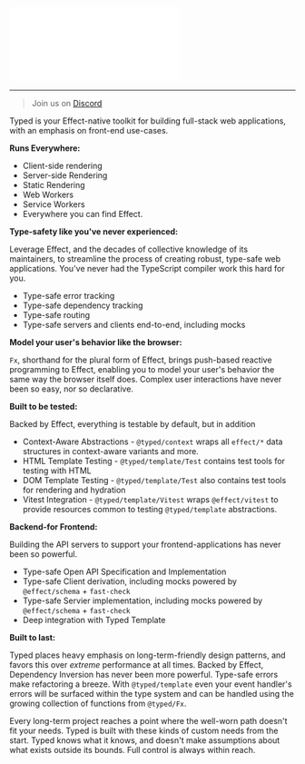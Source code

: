 <img src="typed.svg" alt="Typed">

<hr/>

> Join us on [Discord](https://discord.com/invite/kpPHEvkaAv)

Typed is your Effect-native toolkit for building full-stack web applications, with an emphasis on front-end use-cases.

**Runs Everywhere:**

- Client-side rendering
- Server-side Rendering
- Static Rendering
- Web Workers
- Service Workers
- Everywhere you can find Effect.

**Type-safety like you've never experienced:**

Leverage Effect, and the decades of collective knowledge of its maintainers, to streamline the process of creating robust, type-safe web applications. You've never had the TypeScript compiler work this hard for you.

- Type-safe error tracking
- Type-safe dependency tracking
- Type-safe routing
- Type-safe servers and clients end-to-end, including mocks

**Model your user's behavior like the browser:**

`Fx`, shorthand for the plural form of Effect, brings push-based reactive programming to Effect, enabling you to model your user's behavior the same way the browser itself does. Complex user interactions have never been so easy, nor so declarative.

**Built to be tested:**

Backed by Effect, everything is testable by default, but in addition

- Context-Aware Abstractions - `@typed/context` wraps all `effect/*` data structures in context-aware variants and more.
- HTML Template Testing - `@typed/template/Test` contains test tools for testing with HTML
- DOM Template Testing - `@typed/template/Test` also contains test tools for rendering and hydration
- Vitest Integration - `@typed/template/Vitest` wraps `@effect/vitest` to provide resources common to testing `@typed/template` abstractions.

**Backend-for Frontend:**

Building the API servers to support your frontend-applications has never been so powerful.

- Type-safe Open API Specification and Implementation
- Type-safe Client derivation, including mocks powered by `@effect/schema` + `fast-check`
- Type-safe Servier implementation, including mocks powered by `@effect/schema` + `fast-check`
- Deep integration with Typed Template

**Built to last:**

Typed places heavy emphasis on long-term-friendly design patterns, and favors this over _extreme_ performance at all times. Backed by Effect, Dependency Inversion has never been more powerful. Type-safe errors make refactoring a breeze. With `@typed/template` even your event handler's errors will be surfaced within the type system and can be handled using the growing collection of functions from `@typed/Fx`.

Every long-term project reaches a point where the well-worn path doesn't fit your needs. Typed is built with these kinds of custom needs from the start. Typed knows what it knows, and doesn't make assumptions about what exists outside its bounds. Full control is always within reach.
